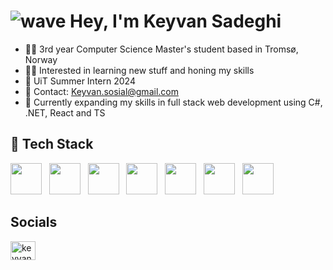# ![wave](https://user-images.githubusercontent.com/18350557/176309783-0785949b-9127-417c-8b55-ab5a4333674e.gif) Hey, I'm Keyvan Sadeghi


- 🧑‍💻 3rd year Computer Science Master's student based in Tromsø, Norway
- 👨‍💼 Interested in learning new stuff and honing my skills
- 💼 UiT Summer Intern 2024
- 📩 Contact: Keyvan.sosial@gmail.com
- 🧠 Currently expanding my skills in full stack web development using C#, .NET, React and TS


## 🔧 Tech Stack
<img src="https://seeklogo.com/images/C/c-sharp-c-logo-02F17714BA-seeklogo.com.png" height="50"> &nbsp; 
<img src="https://upload.wikimedia.org/wikipedia/commons/c/c3/Python-logo-notext.svg" height="50"> &nbsp;
<img src="https://upload.wikimedia.org/wikipedia/commons/6/6a/JavaScript-logo.png" height="50"> &nbsp;
<img src="https://seeklogo.com/images/C/c-programming-language-logo-9B32D017B1-seeklogo.com.png" height="50"> &nbsp;
<img src="https://upload.wikimedia.org/wikipedia/commons/4/4c/Typescript_logo_2020.svg" height="50"> &nbsp;
<img src="https://upload.wikimedia.org/wikipedia/commons/a/a7/React-icon.svg" height="50"> &nbsp;
<img src="https://upload.wikimedia.org/wikipedia/commons/8/87/Sql_data_base_with_logo.png" height="50">

<!--## 🔝 Top Languages-->

<!--![Top Languages](https://github-readme-stats.vercel.app/api/top-langs/?username=Keyvan0111&layout=compact&theme=dark&langs_count=10)-->

## Socials
<a href="https://www.linkedin.com/in/keyvan-sadeghi-15b0a8250/" target="blank"><img align="center" src="https://raw.githubusercontent.com/rahuldkjain/github-profile-readme-generator/master/src/images/icons/Social/linked-in-alt.svg" alt="keyvan sadeghi" height="30" width="40" /></a>
